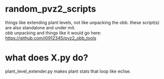 # random_pvz2_scripts
things like extending plant levels, not like unpacking the obb. these script(s) are also standalone and under mit.  
obb unpacking and things like it would go here: https://github.com/j0912345/pvz2_obb_tools
# what does X.py do?
plant_level_extender.py makes plant stats that loop like eclise.
